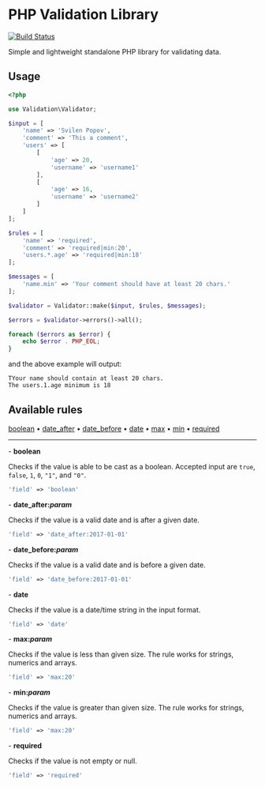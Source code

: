 # PHP Validation Library

[![Build Status](https://travis-ci.org/svil4ok/validation.svg?branch=master)](https://travis-ci.org/svil4ok/validation)

Simple and lightweight standalone PHP library for validating data.

## Usage

````php
<?php

use Validation\Validator;

$input = [
    'name' => 'Svilen Popov',
    'comment' => 'This a comment',
    'users' => [
        [
            'age' => 20,
            'username' => 'username1'
        ],
        [
            'age' => 16,
            'username' => 'username2'
        ]
    ]
];

$rules = [
    'name' => 'required',
    'comment' => 'required|min:20',
    'users.*.age' => 'required|min:18'
];

$messages = [
    'name.min' => 'Your comment should have at least 20 chars.'
];

$validator = Validator::make($input, $rules, $messages);

$errors = $validator->errors()->all();

foreach ($errors as $error) {
    echo $error . PHP_EOL;
}
````

and the above example will output:

```
TYour name should contain at least 20 chars.
The users.1.age minimum is 18
```

## Available rules

<a href="#rule_boolean">boolean</a> &bull; <a href="#rule_date_after">date_after</a> &bull; <a href="#rule_date_before">date_before</a> &bull;
<a href="#rule_date">date</a> &bull; <a href="#rule_max">max</a> &bull; <a href="#rule_min">min</a> &bull; <a href="#rule_required">required</a>

----

<span id="rule_boolean">- **boolean**</span>

Checks if the value is able to be cast as a boolean. Accepted input are `true`, `false`, `1`, `0`, `"1"`, and `"0"`.

```php
'field' => 'boolean'
```

<span id="rule_date_after">- **date_after:<em>param</em>**</span>

Checks if the value is a valid date and is after a given date.

```php
'field' => 'date_after:2017-01-01'
```

<span id="rule_date_before">- **date_before:<em>param</em>**</span>

Checks if the value is a valid date and is before a given date.

```php
'field' => 'date_before:2017-01-01'
```

<span id="rule_date">- **date**</span>

Checks if the value is a date/time string in the input format.

```php
'field' => 'date'
```

<span id="rule_max">- **max:<em>param</em>**</span>

Checks if the value is less than given size. The rule works for strings, numerics and arrays.

```php
'field' => 'max:20'
```

<span id="rule_min">- **min:<em>param</em>**</span>

Checks if the value is greater than given size. The rule works for strings, numerics and arrays.

```php
'field' => 'max:20'
```

<span id="rule_required">- **required**</span>

Checks if the value is not empty or null.

```php
'field' => 'required'
```
